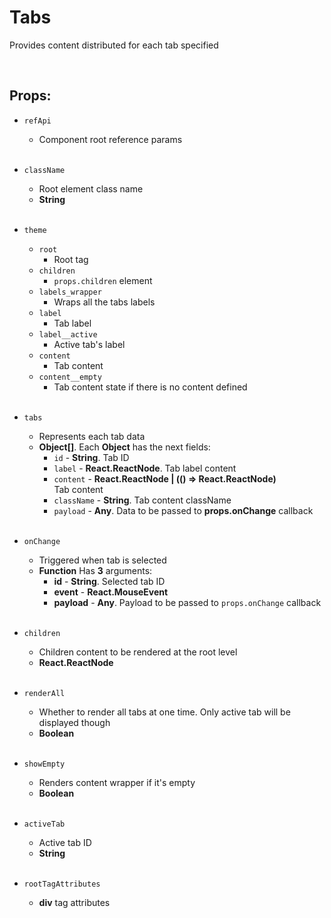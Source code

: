 # Tabs

Provides content distributed for each tab specified<br />

<br />

## Props:

- `refApi`
    - Component root reference params<br /><br />

- `className`
    - Root element class name
    - **String**<br /><br />

- `theme`
    - `root`
        - Root tag
    - `children`
        - `props.children` element
    - `labels_wrapper`
        - Wraps all the tabs labels
    - `label`
        - Tab label
    - `label__active`
        - Active tab's label
    - `content`
        - Tab content
    - `content__empty`
        - Tab content state if there is no content defined<br /><br />

- `tabs`
    - Represents each tab data
    - **Object[]**. Each **Object** has the next fields:
        - `id` - **String**. Tab ID
        - `label` - **React.ReactNode**. Tab label content
        - `content` - **React.ReactNode | (() => React.ReactNode)**<br />
            Tab content
        - `className` - **String**. Tab content className
        - `payload` - **Any**. Data to be passed to **props.onChange** callback<br /><br />

- `onChange`
    - Triggered when tab is selected
    - **Function** Has **3** arguments:
        - **id** - **String**. Selected tab ID
        - **event** - **React.MouseEvent<HTMLDivElement>**
        - **payload** - **Any**. Payload to be passed to `props.onChange` callback<br /><br />

- `children`
    - Children content to be rendered at the root level
    - **React.ReactNode**<br /><br />

- `renderAll`
    - Whether to render all tabs at one time. Only active tab will be displayed though
    - **Boolean**<br /><br />

- `showEmpty`
    - Renders content wrapper if it's empty
    - **Boolean**<br /><br />

- `activeTab`
    - Active tab ID
    - **String**<br /><br />

- `rootTagAttributes`
    - **div** tag attributes